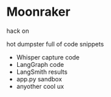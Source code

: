 # Moonraker
hack on

hot dumpster full of code snippets
- Whisper capture code
- LangGraph code
- LangSmith results
- app.py sandbox
- anyother cool ux


